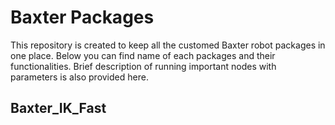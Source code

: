 # Baxter Packages
This repository is created to keep all the customed Baxter robot packages in one place. Below you can find name of each packages and their functionalities. Brief description of running important nodes with parameters is also provided here.

## Baxter_IK_Fast

